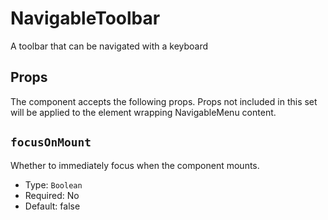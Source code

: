 # NavigableToolbar

A toolbar that can be navigated with a keyboard

## Props

The component accepts the following props. Props not included in this set will be applied to the element wrapping NavigableMenu content.

## `focusOnMount`

Whether to immediately focus when the component mounts.

- Type: `Boolean`
- Required: No
- Default: false

